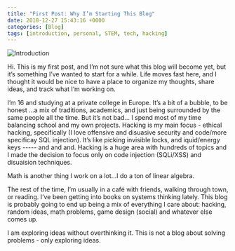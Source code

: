 ```yaml
---
title: "First Post: Why I’m Starting This Blog"
date: 2018-12-27 15:43:16 +0000
categories: [Blog]
tags: [introduction, personal, STEM, tech, hacking]
---
```


![Introduction](https://pippavonberg.github.io/assets/images/school-life.jpg)

Hi. This is my first post, and I’m not sure what this blog will become yet, but it’s something I’ve wanted to start for a while. Life moves fast here, and I thought it would be nice to have a place to organize my thoughts, share ideas, and track what I’m working on.

I’m 16 and studying at a private college in Europe. It’s a bit of a bubble, to be honest ...a mix of traditions, academics, and just being surrounded by the same people all the time. But it’s not bad... I spend most of my time balancing school and my own projects. Hacking is my main focus - ethical hacking, specifically (I love offensive and disuasive security and code/more specificay SQL injection). It’s like picking invisible locks, and iquid/energy keys ----- and and and. Hacking is a huge area with hundreds of topics and I made the decision to focus only on code injection (SQLi/XSS) and disuaision techniques. 

Math is another thing I work on a lot...I do a ton of linear algebra. 

The rest of the time, I’m usually in a café with friends, walking through town, or reading. I’ve been getting into books on systems thinking lately. This blog is probably going to end up being a mix of everything I care about: hacking, random ideas, math problems, game design (social) and whatever else comes up.

I am exploring ideas without overthinking it. This is not a blog about solving problems - only exploring ideas.
